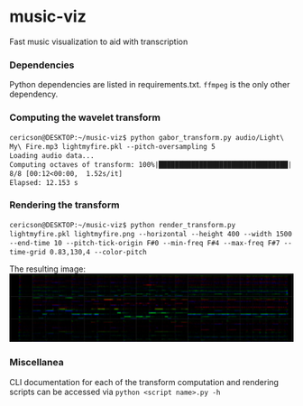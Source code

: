 # music-viz
Fast music visualization to aid with transcription

### Dependencies
Python dependencies are listed in requirements.txt. `ffmpeg` is the only other dependency.

### Computing the wavelet transform
```
cericson@DESKTOP:~/music-viz$ python gabor_transform.py audio/Light\ My\ Fire.mp3 lightmyfire.pkl --pitch-oversampling 5
Loading audio data...
Computing octaves of transform: 100%|████████████████████████████████| 8/8 [00:12<00:00,  1.52s/it]
Elapsed: 12.153 s
```

### Rendering the transform
```
cericson@DESKTOP:~/music-viz$ python render_transform.py lightmyfire.pkl lightmyfire.png --horizontal --height 400 --width 1500 --end-time 10 --pitch-tick-origin F#0 --min-freq F#4 --max-freq F#7 --time-grid 0.83,130,4 --color-pitch
```

The resulting image:
![lightmyfire.png](/lightmyfire.png)

### Miscellanea
CLI documentation for each of the transform computation and rendering scripts can be accessed via `python <script name>.py -h`
